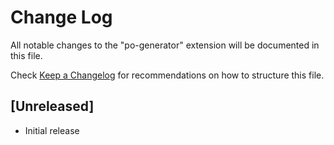 # Change Log
All notable changes to the "po-generator" extension will be documented in this file.

Check [Keep a Changelog](http://keepachangelog.com/) for recommendations on how to structure this file.

## [Unreleased]
- Initial release